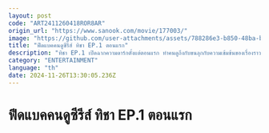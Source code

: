 ```yaml
---
layout: post
code: "ART2411260418ROR8AR"
origin_url: "https://www.sanook.com/movie/177003/"
image: "https://github.com/user-attachments/assets/788286e3-b850-48ba-b302-d2f45e881ad7"
title: "ฟีดแบคคนดูซีรีส์ ทิชา EP.1 ตอนแรก"
description: "ทิชา EP.1 เปิดฉากความดาร์กตั้งแต่ตอนแรก ทำคนดูถึงกับขนลุกกับความเข้มข้นของเรื่องราวการต่อสู้และชะตาชีวิตที่ถูกเหยียบยํ่าจากชนชั้น จุดเริ่มต้นการแก้แค้นที่อย่างสาสม ดูแล้วเป็นไง...มาแชร์กันหน่อย!"
category: "ENTERTAINMENT"
language: "th"
date: 2024-11-26T13:30:05.236Z
---
```


# ฟีดแบคคนดูซีรีส์ ทิชา EP.1 ตอนแรก